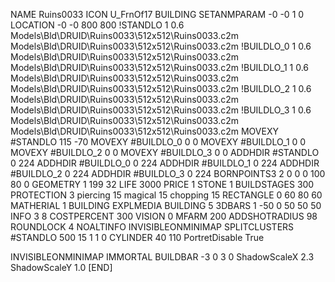 NAME Ruins0033
ICON U_FrnOf17
BUILDING
SETANMPARAM -0 -0 1 0
LOCATION -0 -0 800 800
!STANDLO      1 0.6 Models\Bld\DRUID\Ruins0033\512x512\Ruins0033.c2m Models\Bld\DRUID\Ruins0033\512x512\Ruins0033.c2m 
!BUILDLO_0    1 0.6 Models\Bld\DRUID\Ruins0033\512x512\Ruins0033.c2m Models\Bld\DRUID\Ruins0033\512x512\Ruins0033.c2m 
!BUILDLO_1    1 0.6 Models\Bld\DRUID\Ruins0033\512x512\Ruins0033.c2m Models\Bld\DRUID\Ruins0033\512x512\Ruins0033.c2m 
!BUILDLO_2    1 0.6 Models\Bld\DRUID\Ruins0033\512x512\Ruins0033.c2m Models\Bld\DRUID\Ruins0033\512x512\Ruins0033.c2m 
!BUILDLO_3    1 0.6 Models\Bld\DRUID\Ruins0033\512x512\Ruins0033.c2m Models\Bld\DRUID\Ruins0033\512x512\Ruins0033.c2m 
MOVEXY #STANDLO   115 -70
MOVEXY #BUILDLO_0 0 0
MOVEXY #BUILDLO_1 0 0
MOVEXY #BUILDLO_2 0 0
MOVEXY #BUILDLO_3 0 0
ADDHDIR #STANDLO 0 224
ADDHDIR #BUILDLO_0 0 224
ADDHDIR #BUILDLO_1 0 224
ADDHDIR #BUILDLO_2 0 224
ADDHDIR #BUILDLO_3 0 224
BORNPOINTS3 2 0 0 0 100 80 0
GEOMETRY 1 199 32
LIFE     3000
PRICE 1 STONE 1
BUILDSTAGES 300
PROTECTION 3 piercing 15 magical 15 chopping 15
RECTANGLE    0 60 80 60
MATHERIAL 1 BUILDING
EXPLMEDIA BUILDING 5
3DBARS 1 -50 0 50 50 50
INFO 3 8
COSTPERCENT 300
VISION 0
MFARM 200
ADDSHOTRADIUS 98
ROUNDLOCK 4
NOALTINFO
INVISIBLEONMINIMAP
SPLITCLUSTERS #STANDLO 500 15 1 1 0
CYLINDER 40 110
PortretDisable True

INVISIBLEONMINIMAP
IMMORTAL
BUILDBAR -3 0 3 0
ShadowScaleX 2.3
ShadowScaleY 1.0
[END]
